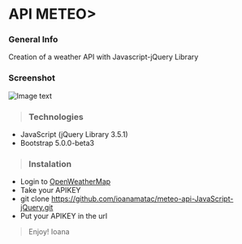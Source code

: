 # API METEO>

### General Info
Creation of a weather API with Javascript-jQuery Library 

### Screenshot
![Image text](../img/world_maps.jpg)
>
>### Technologies
* JavaScript (jQuery Library 3.5.1)
* Bootstrap 5.0.0-beta3

>### Instalation
* Login to [OpenWeatherMap](https://openweathermap.org/guide)
* Take your APIKEY
* git clone https://github.com/ioanamatac/meteo-api-JavaScript-jQuery.git
* Put your APIKEY in the url

>Enjoy! Ioana
